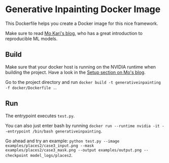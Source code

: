 # Generative Inpainting Docker Image

This Dockerfile helps you create a Docker image for this nice framework. 

Make sure to read [Mo Kari's blog](https://blog.mkari.de/posts/reproducible-ml-models-using-docker/), who has a great introduction to reproducible ML models. 

## Build

Make sure that your docker host is running on the NVIDIA runtime when building the project. Have a look in the [Setup section on Mo's blog](https://blog.mkari.de/posts/reproducible-ml-models-using-docker/). 

Go to the project directory and run ```docker build -t generativeinpainting -f docker/Dockerfile .```. 

## Run

The entrypoint executes ```test.py```.

You can also just enter bash by running ```docker run --runtime nvidia -it --entrypoint /bin/bash generativeinpainting```. 

Go ahead and try an example: ```python test.py --image examples/places2/case3_input.png --mask examples/places2/case3_mask.png --output examples/output.png --checkpoint model_logs/places2```. 
